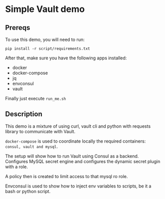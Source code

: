 # Simple Vault demo

## Prereqs
To use this demo, you will need to run:

```
pip install -r script/requirements.txt
```

After that, make sure you have the following apps installed:

- docker
- docker-compose
- jq
- envconsul
- vault

Finally just execute `run_me.sh`

## Description

This demo is a mixture of using curl, vault cli and python with requests library to communicate with Vault.

`docker-compose` is used to coordinate locally the required containers: `consul, vault and mysql`.

The setup will show how to run Vault using Consul as a backend. Configures MySQL secret engine and configures the dynamic secret plugin with a role.

A policy then is created to limit access to that mysql ro role.

Envconsul is used to show how to inject env variables to scripts, be it a bash or python script.

